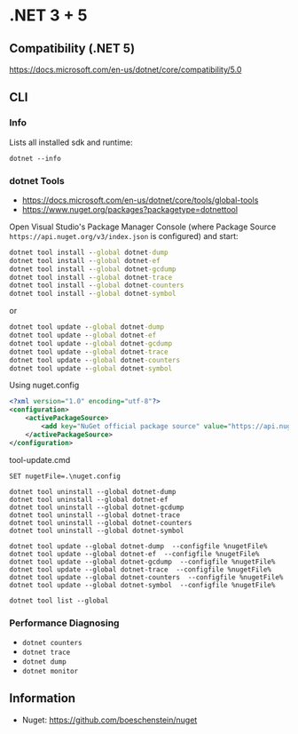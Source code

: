 # .NET 3 + 5

## Compatibility (.NET 5)

https://docs.microsoft.com/en-us/dotnet/core/compatibility/5.0

## CLI

### Info

Lists all installed sdk and runtime:

`dotnet --info`

### dotnet Tools

- https://docs.microsoft.com/en-us/dotnet/core/tools/global-tools
- https://www.nuget.org/packages?packagetype=dotnettool

Open Visual Studio's Package Manager Console (where Package Source `https://api.nuget.org/v3/index.json` is configured) and start:

```cmd
dotnet tool install --global dotnet-dump  
dotnet tool install --global dotnet-ef  
dotnet tool install --global dotnet-gcdump  
dotnet tool install --global dotnet-trace  
dotnet tool install --global dotnet-counters  
dotnet tool install --global dotnet-symbol
```

or

```cmd
dotnet tool update --global dotnet-dump  
dotnet tool update --global dotnet-ef  
dotnet tool update --global dotnet-gcdump  
dotnet tool update --global dotnet-trace  
dotnet tool update --global dotnet-counters  
dotnet tool update --global dotnet-symbol
```

Using nuget.config

```xml
<?xml version="1.0" encoding="utf-8"?>
<configuration>
    <activePackageSource>
        <add key="NuGet official package source" value="https://api.nuget.org/v3/index.json" />
    </activePackageSource>
</configuration>
```

tool-update.cmd

```dos
SET nugetFile=.\nuget.config

dotnet tool uninstall --global dotnet-dump
dotnet tool uninstall --global dotnet-ef
dotnet tool uninstall --global dotnet-gcdump 
dotnet tool uninstall --global dotnet-trace
dotnet tool uninstall --global dotnet-counters
dotnet tool uninstall --global dotnet-symbol

dotnet tool update --global dotnet-dump  --configfile %nugetFile%
dotnet tool update --global dotnet-ef  --configfile %nugetFile%
dotnet tool update --global dotnet-gcdump  --configfile %nugetFile%
dotnet tool update --global dotnet-trace  --configfile %nugetFile%
dotnet tool update --global dotnet-counters  --configfile %nugetFile%
dotnet tool update --global dotnet-symbol  --configfile %nugetFile%

dotnet tool list --global
```

### Performance Diagnosing

- `dotnet counters`
- `dotnet trace`
- `dotnet dump`
- `dotnet monitor`

## Information

- Nuget: <https://github.com/boeschenstein/nuget>
